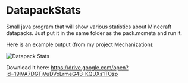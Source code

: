# DatapackStats
Small java program that will show various statistics about Minecraft datapacks. Just put it in the same folder as the pack.mcmeta and run it.

Here is an example output (from my project Mechanization):

![Datapack Stats](https://i.imgur.com/rc7cxkw.png)

Download it here: https://drive.google.com/open?id=19IVA7DGTjVuDVxLrmeG4B-KQUXs1TOzp
